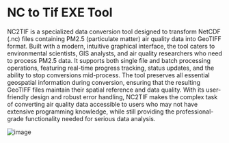 # NC to Tif EXE Tool

NC2TIF is a specialized data conversion tool designed to transform NetCDF (.nc) files containing PM2.5 (particulate matter) air quality data into GeoTIFF format. Built with a modern, intuitive graphical interface, the tool caters to environmental scientists, GIS analysts, and air quality researchers who need to process PM2.5 data. It supports both single file and batch processing operations, featuring real-time progress tracking, status updates, and the ability to stop conversions mid-process. The tool preserves all essential geospatial information during conversion, ensuring that the resulting GeoTIFF files maintain their spatial reference and data quality. With its user-friendly design and robust error handling, NC2TIF makes the complex task of converting air quality data accessible to users who may not have extensive programming knowledge, while still providing the professional-grade functionality needed for serious data analysis.

![image](https://github.com/user-attachments/assets/f10f02a6-3fd1-44f3-9df5-405d469578cf)

